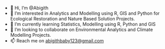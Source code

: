 - 👋 Hi, I’m @Abigith
- 👀 I’m interested in Analytics and Modelling using R, GIS and Python for Ecological Restoration and Nature Based Solution Projects.
- 🌱 I’m currently learning Statistics, Modelling using R, Python and GIS 
- 💞️ I’m looking to collaborate on Environmental Analytics and Climate Modelling Projects.
- 📫 Reach me on abigithbaby123@gmail.com

<!---
Abigith/Abigith is a ✨ special ✨ repository because its `README.md` (this file) appears on your GitHub profile.
You can click the Preview link to take a look at your changes.
--->
